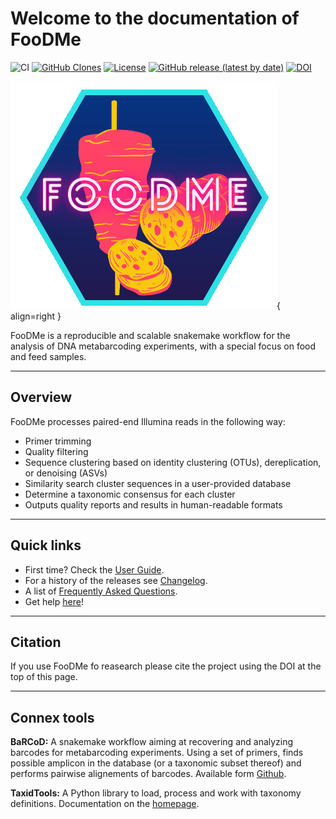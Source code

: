 # Welcome to the documentation of FooDMe
![CI](https://github.com/CVUA-RRW/FooDMe/workflows/CI/badge.svg?branch=master)
[![GitHub Clones](https://img.shields.io/badge/dynamic/json?color=success&label=Cloners&query=uniques&url=https://gist.githubusercontent.com/gregdenay/02b5545a991e1a51c423422e56f5500f/raw/clone.json&logo=github)](https://github.com/MShawon/github-clone-count-badge)
[![License](https://img.shields.io/badge/License-BSD%203--Clause-blue.svg)](https://opensource.org/licenses/BSD-3-Clause)
[![GitHub release (latest by date)](https://img.shields.io/github/v/release/CVUA-RRW/FooDMe)](https://github.com/CVUA-RRW/FooDMe/releases/latest)
[![DOI](https://zenodo.org/badge/296584559.svg)](https://zenodo.org/badge/latestdoi/296584559)

![logo](logo.png){ align=right }

FooDMe is a reproducible and scalable snakemake workflow for the analysis of 
DNA metabarcoding experiments, with a special focus on food and feed samples.

---

## Overview

FooDMe processes paired-end Illumina reads in the following way:

- Primer trimming
- Quality filtering
- Sequence clustering based on identity clustering (OTUs), dereplication, or denoising (ASVs)
- Similarity search cluster sequences in a user-provided database
- Determine a taxonomic consensus for each cluster
- Outputs quality reports and results in human-readable formats

---

## Quick links

- First time? Check the [User Guide](userguide/overview.md).
- For a history of the releases see [Changelog](about/changelog.md).
- A list of [Frequently Asked Questions](faqs.md).
- Get help [here](help.md)!

--- 

## Citation

If you use FooDMe fo reasearch please cite the project using the 
DOI at the top of this page.

---
## Connex tools

**BaRCoD:** A snakemake workflow aiming at recovering and analyzing barcodes for metabarcoding experiments.
Using a set of primers, finds possible amplicon in the database (or a taxonomic subset thereof) 
and performs pairwise alignements of barcodes. Available form [Github](https://github.com/CVUA-RRW/BaRCoD).

**TaxidTools:** A Python library to load, process and work with taxonomy definitions.
Documentation on the [homepage](https://cvua-rrw.github.io/taxidTools/).


